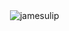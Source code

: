 <p>&nbsp;<img align="center" src="https://github-readme-stats.vercel.app/api?username=jamesulip&show_icons=true&locale=en&count_private=true" alt="jamesulip" /></p>
